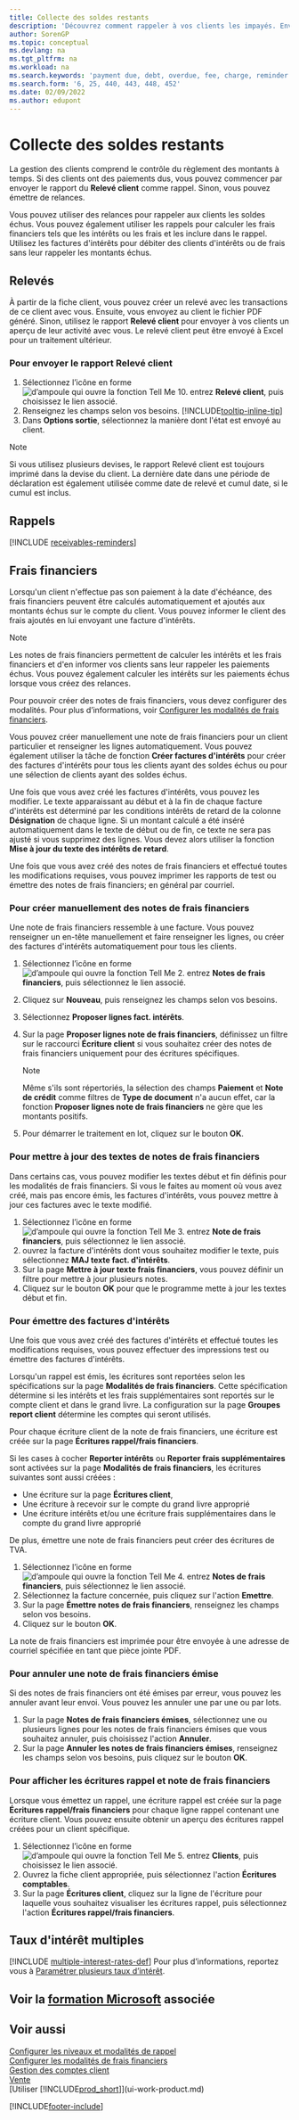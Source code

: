 ```yaml
---
title: Collecte des soldes restants
description: 'Découvrez comment rappeler à vos clients les impayés. Envoyez un relevé client, émettez un rappel ou envoyez une note de frais financiers.'
author: SorenGP
ms.topic: conceptual
ms.devlang: na
ms.tgt_pltfrm: na
ms.workload: na
ms.search.keywords: 'payment due, debt, overdue, fee, charge, reminder'
ms.search.form: '6, 25, 440, 443, 448, 452'
ms.date: 02/09/2022
ms.author: edupont
---
```

# Collecte des soldes restants

La gestion des clients comprend le contrôle du règlement des montants à temps. Si des clients ont des paiements dus, vous pouvez commencer par envoyer le rapport du **Relevé client** comme rappel. Sinon, vous pouvez émettre de relances.

Vous pouvez utiliser des relances pour rappeler aux clients les soldes échus. Vous pouvez également utiliser les rappels pour calculer les frais financiers tels que les intérêts ou les frais et les inclure dans le rappel. Utilisez les factures d'intérêts pour débiter des clients d'intérêts ou de frais sans leur rappeler les montants échus.

## Relevés

À partir de la fiche client, vous pouvez créer un relevé avec les transactions de ce client avec vous. Ensuite, vous envoyez au client le fichier PDF généré. Sinon, utilisez le rapport **Relevé client** pour envoyer à vos clients un aperçu de leur activité avec vous. Le relevé client peut être envoyé à Excel pour un traitement ultérieur.  

### Pour envoyer le rapport Relevé client

1. Sélectionnez l’icône en forme ![d’ampoule qui ouvre la fonction Tell Me 10.](media/ui-search/search_small.png "Dites-moi ce que vous voulez faire") entrez **Relevé client**, puis choisissez le lien associé.
2. Renseignez les champs selon vos besoins. [!INCLUDE[tooltip-inline-tip](includes/tooltip-inline-tip_md.md)]
3. Dans **Options sortie**, sélectionnez la manière dont l'état est envoyé au client.

> [!NOTE]
> Si vous utilisez plusieurs devises, le rapport Relevé client est toujours imprimé dans la devise du client. La dernière date dans une période de déclaration est également utilisée comme date de relevé et cumul date, si le cumul est inclus.

## Rappels

[!INCLUDE [receivables-reminders](includes/receivables-reminders.md)]

## Frais financiers

Lorsqu'un client n'effectue pas son paiement à la date d'échéance, des frais financiers peuvent être calculés automatiquement et ajoutés aux montants échus sur le compte du client. Vous pouvez informer le client des frais ajoutés en lui envoyant une facture d'intérêts.  

> [!NOTE]  
> Les notes de frais financiers permettent de calculer les intérêts et les frais financiers et d'en informer vos clients sans leur rappeler les paiements échus. Vous pouvez également calculer les intérêts sur les paiements échus lorsque vous créez des relances.  

Pour pouvoir créer des notes de frais financiers, vous devez configurer des modalités. Pour plus d’informations, voir [Configurer les modalités de frais financiers](finance-setup-finance-charges.md).  

Vous pouvez créer manuellement une note de frais financiers pour un client particulier et renseigner les lignes automatiquement. Vous pouvez également utiliser la tâche de fonction **Créer factures d'intérêts** pour créer des factures d'intérêts pour tous les clients ayant des soldes échus ou pour une sélection de clients ayant des soldes échus.  

Une fois que vous avez créé les factures d'intérêts, vous pouvez les modifier. Le texte apparaissant au début et à la fin de chaque facture d'intérêts est déterminé par les conditions intérêts de retard de la colonne **Désignation** de chaque ligne. Si un montant calculé a été inséré automatiquement dans le texte de début ou de fin, ce texte ne sera pas ajusté si vous supprimez des lignes. Vous devez alors utiliser la fonction **Mise à jour du texte des intérêts de retard**.  

Une fois que vous avez créé des notes de frais financiers et effectué toutes les modifications requises, vous pouvez imprimer les rapports de test ou émettre des notes de frais financiers; en général par courriel.

### Pour créer manuellement des notes de frais financiers

Une note de frais financiers ressemble à une facture. Vous pouvez renseigner un en-tête manuellement et faire renseigner les lignes, ou créer des factures d'intérêts automatiquement pour tous les clients.

1. Sélectionnez l’icône en forme ![d’ampoule qui ouvre la fonction Tell Me 2.](media/ui-search/search_small.png "Dites-moi ce que vous voulez faire") entrez **Notes de frais financiers**, puis sélectionnez le lien associé.  
2. Cliquez sur **Nouveau**, puis renseignez les champs selon vos besoins.  
3. Sélectionnez **Proposer lignes fact. intérêts**.
4. Sur la page **Proposer lignes note de frais financiers**, définissez un filtre sur le raccourci **Écriture client** si vous souhaitez créer des notes de frais financiers uniquement pour des écritures spécifiques.

    > [!NOTE]
    > Même s'ils sont répertoriés, la sélection des champs **Paiement** et **Note de crédit** comme filtres de **Type de document** n'a aucun effet, car la fonction **Proposer lignes note de frais financiers** ne gère que les montants positifs.
5.  Pour démarrer le traitement en lot, cliquez sur le bouton **OK**.  

### Pour mettre à jour des textes de notes de frais financiers  
Dans certains cas, vous pouvez modifier les textes début et fin définis pour les modalités de frais financiers. Si vous le faites au moment où vous avez créé, mais pas encore émis, les factures d'intérêts, vous pouvez mettre à jour ces factures avec le texte modifié.

1. Sélectionnez l’icône en forme ![d’ampoule qui ouvre la fonction Tell Me 3.](media/ui-search/search_small.png "Dites-moi ce que vous voulez faire") entrez **Note de frais financiers**, puis sélectionnez le lien associé.  
2. ouvrez la facture d'intérêts dont vous souhaitez modifier le texte, puis sélectionnez **MAJ texte fact. d'intérêts**.
3. Sur la page **Mettre à jour texte frais financiers**, vous pouvez définir un filtre pour mettre à jour plusieurs notes.
4. Cliquez sur le bouton **OK** pour que le programme mette à jour les textes début et fin.  

### Pour émettre des factures d'intérêts
Une fois que vous avez créé des factures d'intérêts et effectué toutes les modifications requises, vous pouvez effectuer des impressions test ou émettre des factures d'intérêts.

Lorsqu'un rappel est émis, les écritures sont reportées selon les spécifications sur la page **Modalités de frais financiers**. Cette spécification détermine si les intérêts et les frais supplémentaires sont reportés sur le compte client et dans le grand livre. La configuration sur la page **Groupes report client** détermine les comptes qui seront utilisés.

Pour chaque écriture client de la note de frais financiers, une écriture est créée sur la page **Écritures rappel/frais financiers**.

Si les cases à cocher **Reporter intérêts** ou **Reporter frais supplémentaires** sont activées sur la page **Modalités de frais financiers**, les écritures suivantes sont aussi créées :

- Une écriture sur la page **Écritures client**,
- Une écriture à recevoir sur le compte du grand livre approprié
- Une écriture intérêts et/ou une écriture frais supplémentaires dans le compte du grand livre approprié

De plus, émettre une note de frais financiers peut créer des écritures de TVA.

1. Sélectionnez l’icône en forme ![d’ampoule qui ouvre la fonction Tell Me 4.](media/ui-search/search_small.png "Dites-moi ce que vous voulez faire") entrez **Notes de frais financiers**, puis sélectionnez le lien associé.
2. Sélectionnez la facture concernée, puis cliquez sur l'action **Emettre**.
3. Sur la page **Émettre notes de frais financiers**, renseignez les champs selon vos besoins.
4. Cliquez sur le bouton **OK**.

La note de frais financiers est imprimée pour être envoyée à une adresse de courriel spécifiée en tant que pièce jointe PDF.

### Pour annuler une note de frais financiers émise
Si des notes de frais financiers ont été émises par erreur, vous pouvez les annuler avant leur envoi. Vous pouvez les annuler une par une ou par lots.
1. Sur la page **Notes de frais financiers émises**, sélectionnez une ou plusieurs lignes pour les notes de frais financiers émises que vous souhaitez annuler, puis choisissez l'action **Annuler**.
2. Sur la page **Annuler les notes de frais financiers émises**, renseignez les champs selon vos besoins, puis cliquez sur le bouton **OK**.

### Pour afficher les écritures rappel et note de frais financiers  
Lorsque vous émettez un rappel, une écriture rappel est créée sur la page **Écritures rappel/frais financiers** pour chaque ligne rappel contenant une écriture client. Vous pouvez ensuite obtenir un aperçu des écritures rappel créées pour un client spécifique.    
1. Sélectionnez l’icône en forme ![d’ampoule qui ouvre la fonction Tell Me 5.](media/ui-search/search_small.png "Dites-moi ce que vous voulez faire") entrez **Clients**, puis choisissez le lien associé.  
2. Ouvrez la fiche client appropriée, puis sélectionnez l'action **Écritures comptables**.
3. Sur la page **Écritures client**, cliquez sur la ligne de l'écriture pour laquelle vous souhaitez visualiser les écritures rappel, puis sélectionnez l'action **Écritures rappel/frais financiers**.

## Taux d'intérêt multiples

[!INCLUDE [multiple-interest-rates-def](includes/multiple-interest-rates-def.md)] Pour plus d’informations, reportez vous à [Paramétrer plusieurs taux d’intérêt](finance-how-to-set-up-multiple-interest-rates.md).  

## Voir la [formation Microsoft](/training/paths/process-financial-periodic-activities-dynamics-365-business-central/) associée

## Voir aussi

[Configurer les niveaux et modalités de rappel](finance-setup-reminders.md)  
[Configurer les modalités de frais financiers](finance-setup-finance-charges.md)  
[Gestion des comptes client](receivables-manage-receivables.md)  
[Vente](sales-manage-sales.md)  
[Utiliser [!INCLUDE[prod_short](includes/prod_short.md)]](ui-work-product.md)


[!INCLUDE[footer-include](includes/footer-banner.md)]
